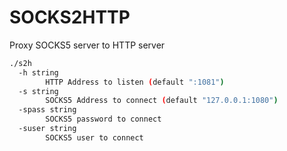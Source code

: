 # SOCKS2HTTP

Proxy SOCKS5 server to HTTP server

```bash
./s2h
  -h string
        HTTP Address to listen (default ":1081")
  -s string
        SOCKS5 Address to connect (default "127.0.0.1:1080")
  -spass string
        SOCKS5 password to connect
  -suser string
        SOCKS5 user to connect
```